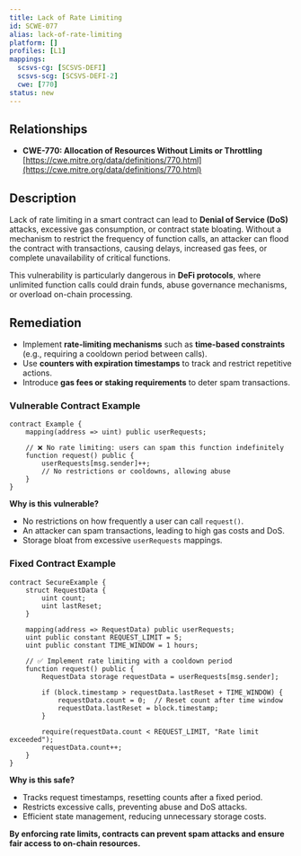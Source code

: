 ```yaml
---
title: Lack of Rate Limiting  
id: SCWE-077  
alias: lack-of-rate-limiting  
platform: []  
profiles: [L1]  
mappings:  
  scsvs-cg: [SCSVS-DEFI]  
  scsvs-scg: [SCSVS-DEFI-2]  
  cwe: [770]  
status: new  
---
```


## Relationships  
- **CWE-770: Allocation of Resources Without Limits or Throttling**  
  [https://cwe.mitre.org/data/definitions/770.html](https://cwe.mitre.org/data/definitions/770.html)  

## Description  
Lack of rate limiting in a smart contract can lead to **Denial of Service (DoS)** attacks, excessive gas consumption, or contract state bloating. Without a mechanism to restrict the frequency of function calls, an attacker can flood the contract with transactions, causing delays, increased gas fees, or complete unavailability of critical functions.  

This vulnerability is particularly dangerous in **DeFi protocols**, where unlimited function calls could drain funds, abuse governance mechanisms, or overload on-chain processing.  

## Remediation  
- Implement **rate-limiting mechanisms** such as **time-based constraints** (e.g., requiring a cooldown period between calls).  
- Use **counters with expiration timestamps** to track and restrict repetitive actions.  
- Introduce **gas fees or staking requirements** to deter spam transactions.  

### Vulnerable Contract Example  
```solidity
contract Example {
    mapping(address => uint) public userRequests;

    // ❌ No rate limiting: users can spam this function indefinitely
    function request() public {
        userRequests[msg.sender]++;
        // No restrictions or cooldowns, allowing abuse
    }
}
```

**Why is this vulnerable?**
- No restrictions on how frequently a user can call `request()`.
- An attacker can spam transactions, leading to high gas costs and DoS.
- Storage bloat from excessive `userRequests` mappings.

### Fixed Contract Example

```solidity
contract SecureExample {
    struct RequestData {
        uint count;
        uint lastReset;
    }

    mapping(address => RequestData) public userRequests;
    uint public constant REQUEST_LIMIT = 5;
    uint public constant TIME_WINDOW = 1 hours;

    // ✅ Implement rate limiting with a cooldown period
    function request() public {
        RequestData storage requestData = userRequests[msg.sender];

        if (block.timestamp > requestData.lastReset + TIME_WINDOW) {
            requestData.count = 0;  // Reset count after time window
            requestData.lastReset = block.timestamp;
        }

        require(requestData.count < REQUEST_LIMIT, "Rate limit exceeded");
        requestData.count++;
    }
}
```
**Why is this safe?**
- Tracks request timestamps, resetting counts after a fixed period.
- Restricts excessive calls, preventing abuse and DoS attacks.
- Efficient state management, reducing unnecessary storage costs.

**By enforcing rate limits, contracts can prevent spam attacks and ensure fair access to on-chain resources.**